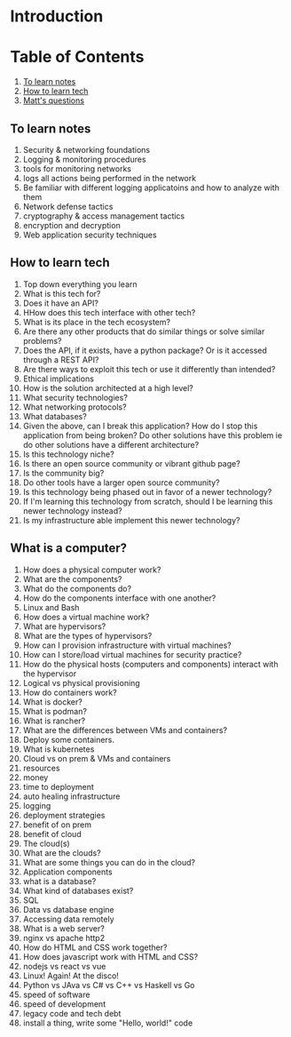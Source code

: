 # Introduction

# Table of Contents
1. [To learn notes](#to-learn-notes)
1. [How to learn tech](#how-to-learn-tech)
1. [Matt's questions](#what-is-a-computer)

## To learn notes
1. Security & networking foundations
1. Logging & monitoring procedures
 1. tools for monitoring networks
  1. logs all actions being performed in the network
 1. Be familiar with different logging applicatoins and how to analyze with them
1. Network defense tactics
1. cryptography & access management tactics
 1. encryption and decryption
1. Web application security techniques

## How to learn tech
1. Top down everything you learn
1. What is this tech for?
 1. Does it have an API?
 1. HHow does this tech interface with other tech?
  1. What is its place in the tech ecosystem?
  1. Are there any other products that do similar things or solve similar problems?
  1. Does the API, if it exists, have a python package? Or is it accessed through a REST API?
 1. Are there ways to exploit this tech or use it differently than intended?
  1. Ethical implications
  1. How is the solution architected at a high level?
   1. What security technologies?
   1. What networking protocols?
   1. What databases?
   1. Given the above, can I break this application? How do I stop this application from being broken? Do other solutions have this problem ie do other solutions have a different architecture?
 1. Is this technology niche?
  1. Is there an open source community or vibrant github page?
   1. Is the community big?
   1. Do other tools have a larger open source community?
  1. Is this technology being phased out in favor of a newer technology?
   1. If I'm learning this technology from scratch, should I be learning this newer technology instead?
   1. Is my infrastructure able implement this newer technology?

## What is a computer?
1. How does a physical computer work?
 1. What are the components?
 1. What do the components do?
 1. How do the components interface with one another?
1. Linux and Bash
1. How does a virtual machine work?
 1. What are hypervisors?
 1. What are the types of hypervisors?
 1. How can I provision infrastructure with virtual machines?
 1. How can I store/load virtual machines for security practice?
 1. How do the physical hosts (computers and components) interact with the hypervisor
  1. Logical vs physical provisioning
1. How do containers work?
 1. What is docker?
 1. What is podman?
 1. What is rancher?
 1. What are the differences between VMs and containers?
 1. Deploy some containers.
 1. What is kubernetes
 1. Cloud vs on prem & VMs and containers
  1. resources
  1. money
  1. time to deployment
  1. auto healing infrastructure
  1. logging
  1. deployment strategies
  1. benefit of on prem
  1. benefit of cloud
1. The cloud(s)
 1. What are the clouds?
 1. What are some things you can do in the cloud?
1. Application components
 1. what is a database?
  1. What kind of databases exist?
  1. SQL
  1. Data vs database engine
  1. Accessing data remotely
 1. What is a web server?
  1. nginx vs apache http2
 1. How do HTML and CSS work together?
 1. How does javascript work with HTML and CSS?
  1. nodejs vs react vs vue
 1. Linux! Again! At the disco!
 1. Python vs JAva vs C# vs C++ vs Haskell vs Go
  1. speed of software
  1. speed of development
  1. legacy code and tech debt
  1. install a thing, write some "Hello, world!" code

